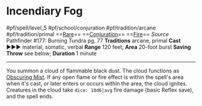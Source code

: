 # Incendiary Fog
#pf/spell/level_5 #pf/school/conjuration #pf/tradition/arcane #pf/tradition/primal
==[Rare](../../../Traits/Rare.md)== ==[Conjuration](../../../Traits/Conjuration.md)== ==[Fire](../../../Traits/Fire.md)==
*Source* Pathfinder #177: Burning Tundra pg. 77
**Traditions** arcane, primal
**Cast** ►►► material, somatic, verbal
**Range** 120 feet; **Area** 20-foot burst
**Saving Throw** see below; **Duration** 1 minute

---
You summon a cloud of flammable black dust. The cloud functions as [Obscuring Mist](../Level%202/Obscuring%20Mist.md). If any open flame or fire effect is within the spell's area when it's cast, or later enters or occurs within the area, the cloud ignites. Creatures in the cloud take `dice: 10d6|avg` fire damage (basic Reflex save), and the spell ends.
